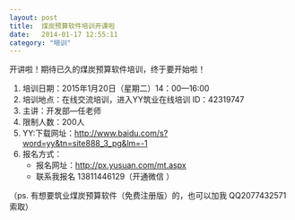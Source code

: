 ```yaml
---
layout: post
title:  煤炭预算软件培训开课啦
date:   2014-01-17 12:55:11
category: "培训"
---
```

开讲啦！期待已久的煤炭预算软件培训，终于要开始啦！
1. 培训日期：2015年1月20日（星期二）14：00—16:00
2. 培训地点：在线交流培训，进入YY筑业在线培训 ID：42319747
3. 主讲：开发部—任老师
4. 限制人数：200人
5. YY:下载网址：http://www.baidu.com/s?word=yy&tn=site888_3_pg&lm=-1
6. 报名方式：
	- 报名网址：http://px.yusuan.com/mt.aspx
    - 联系我报名 13811446129（开通微信 ）

（ps. 有想要筑业煤炭预算软件（免费注册版）的，也可以加我 QQ2077432571 索取）
